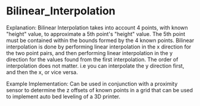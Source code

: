 # Bilinear_Interpolation

Explanation:
Bilinear Interpolation takes into account 4 points, with known "height" value, to approximate a 5th point's "height" value. The 5th point
must be contained within the bounds formed by the 4 known points. Bilinear interpolation is done by performing linear interpolation in the
x direction for the two point pairs, and then performing linear interpolation in the y direction for the values found from the first 
interpolation. The order of interpolation does not matter. i.e you can interpolate the y direction first, and then the x, or vice versa.

Example Implementation: 
Can be used in conjunction with a proximity sensor to determine the z offsets of known points in a grid that can be used to implement 
auto bed leveling of a 3D printer.
